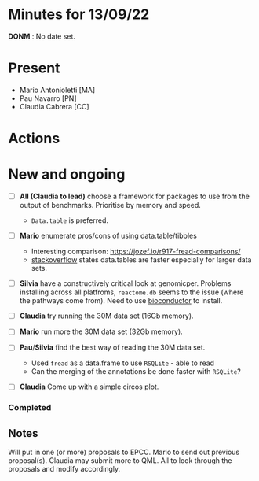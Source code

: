 # Minutes for 13/09/22 

**DONM** : No date set.

# Present

 * Mario Antonioletti [MA]
 * Pau Navarro [PN]
 * Claudia Cabrera [CC]

# Actions

# New and ongoing

- [ ] **All (Claudia to lead)** choose a framework for packages to use from the output of benchmarks. Prioritise by memory and speed.
    * `Data.table` is preferred.
- [ ] **Mario** enumerate pros/cons of using data.table/tibbles
  * Interesting comparison: https://jozef.io/r917-fread-comparisons/
  * [stackoverflow](https://stackoverflow.com/questions/21435339/data-table-vs-dplyr-can-one-do-something-well-the-other-cant-or-does-poorly) states data.tables are faster especially for larger data sets.
- [ ] **Silvia** have a constructively critical look at genomicper.
  Problems installing across all platfroms, `reactome.db` seems to the issue (where the pathways come from). Need to use [bioconductor](https://bioconductor.org/packages/release/data/annotation/html/reactome.db.html) to install.
- [ ] **Claudia** try running the 30M data set (16Gb memory).
- [ ] **Mario** run more the 30M data set (32Gb memory).  
- [ ] **Pau**/**Silvia** find the best way of reading the 30M data set.

   * Used `fread` as a data.frame to use `RSQLite` - able to read
   * Can the merging of the annotations be done faster with `RSQLite`?
- [ ] **Claudia** Come up with a simple circos plot.

### Completed


## Notes

Will put in one (or more) proposals to EPCC. Mario to send out previous proposal(s).
Claudia may submit more to QML. All to look through the proposals and modify accordingly.

